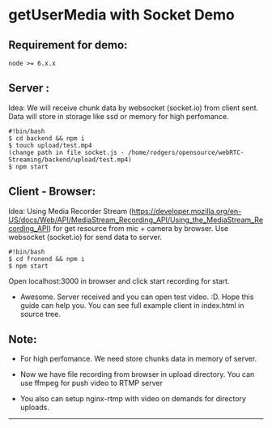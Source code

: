 # getUserMedia with Socket Demo

## Requirement for demo:

```
node >= 6.x.x
```

## Server :

Idea: We will receive chunk data by websocket (socket.io) from client sent. Data will store in storage like ssd or memory for high perfomance.

```
#!bin/bash
$ cd backend && npm i
$ touch upload/test.mp4
(change path in file socket.js - /home/rodgers/opensource/webRTC-Streaming/backend/upload/test.mp4)
$ npm start
```

## Client - Browser:

Idea: Using Media Recorder Stream (https://developer.mozilla.org/en-US/docs/Web/API/MediaStream_Recording_API/Using_the_MediaStream_Recording_API) for get resource from mic + camera by browser. Use websocket (socket.io) for send data to server.

```
#!bin/bash
$ cd fronend && npm i
$ npm start
```

Open localhost:3000 in browser and click start recording for start.

* Awesome. Server received and you can open test video. :D. Hope this guide can help you. You can see full example client in index.html in source tree.

## Note:
* For high perfomance. We need store chunks data in memory of server.

* Now we have file recording from browser in upload directory. You can use ffmpeg for push video to RTMP server

* You also can setup nginx-rtmp with video on demands for directory uploads.
****
